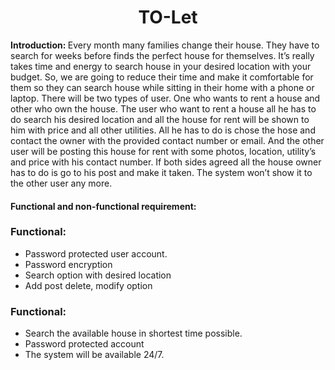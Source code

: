  <h1 style="text-align: center;">TO-Let</h1>
   <p>
        <strong>Introduction: </strong>Every month many families change their house. They have to search for weeks
        before finds the perfect house for themselves. It’s really takes time and energy to search house in your desired
        location with your budget. So, we are going to reduce their time and make it comfortable for them so they can
        search house while sitting in their home with a phone or laptop. There will be two types of user. One who wants
        to rent a house and other who own the house. The user who want to rent a house all he has to do search his
        desired location and all the house for rent will be shown to him with price and all other utilities. All he has
        to do is chose the hose and contact the owner with the provided contact number or email. And the other user will
        be posting this house for rent with some photos, location, utility’s and price with his contact number. If both
        sides agreed all the house owner has to do is go to his post and make it taken. The system won’t show it to the
        other user any more.
    </p>
    <h4>Functional and non-functional requirement:</h4>
    <h3>Functional: </h3>
    <ul>
        <li>Password protected user account.</li>
        <li>Password encryption</li>
        <li>Search option with desired location</li>
        <li>Add post delete, modify option</li>
    </ul>
    <h3>Functional: </h3>
    <ul>
        <li>Search the available house in shortest time possible.</li>
        <li>Password protected account</li>
        <li>The system will be available 24/7.</li>
    </ul>
